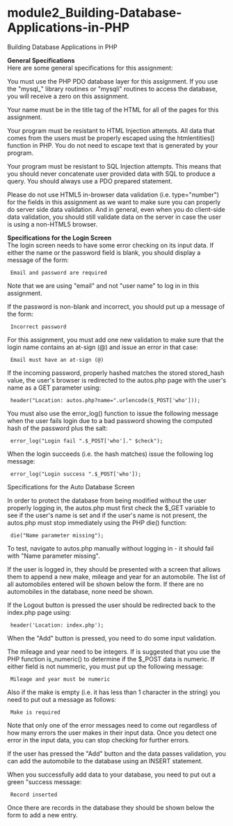 # module2_Building-Database-Applications-in-PHP
Building Database Applications in PHP

<strong>General Specifications</strong> </br>
Here are some general specifications for this assignment:

You must use the PHP PDO database layer for this assignment. If you use the "mysql_" library routines or "mysqli" routines to access the database, you will receive a zero on this assignment.

Your name must be in the title tag of the HTML for all of the pages for this assignment.

Your program must be resistant to HTML Injection attempts. All data that comes from the users must be properly escaped using the htmlentities() function in PHP. You do not need to escape text that is generated by your program.

Your program must be resistant to SQL Injection attempts. This means that you should never concatenate user provided data with SQL to produce a query. You should always use a PDO prepared statement.

Please do not use HTML5 in-browser data validation (i.e. type="number") for the fields in this assignment as we want to make sure you can properly do server side data validation. And in general, even when you do client-side data validation, you should still validate data on the server in case the user is using a non-HTML5 browser.</br>

<strong>Specifications for the Login Screen</strong></br>
The login screen needs to have some error checking on its input data. If either the name or the password field is blank, you should display a message of the form:

     Email and password are required

Note that we are using "email" and not "user name" to log in in this assignment.

If the password is non-blank and incorrect, you should put up a message of the form:

     Incorrect password

For this assignment, you must add one new validation to make sure that the login name contains an at-sign (@) and issue an error in that case:

     Email must have an at-sign (@)

If the incoming password, properly hashed matches the stored stored_hash value, the user's browser is redirected to the autos.php page with the user's name as a GET parameter using:

     header("Location: autos.php?name=".urlencode($_POST['who']));

You must also use the error_log() function to issue the following message when the user fails login due to a bad password showing the computed hash of the password plus the salt:

     error_log("Login fail ".$_POST['who']." $check");

When the login succeeds (i.e. the hash matches) issue the following log message:

     error_log("Login success ".$_POST['who']);




Specifications for the Auto Database Screen

In order to protect the database from being modified without the user properly logging in, the autos.php must first check the $_GET variable to see if the user's name is set and if the user's name is not present, the autos.php must stop immediately using the PHP die() function:

     die("Name parameter missing");

To test, navigate to autos.php manually without logging in - it should fail with "Name parameter missing".

 

If the user is logged in, they should be presented with a screen that allows them to append a new make, mileage and year for an automobile. The list of all automobiles entered will be shown below the form. If there are no automobiles in the database, none need be shown.

If the Logout button is pressed the user should be redirected back to the index.php page using:

     header('Location: index.php');

When the "Add" button is pressed, you need to do some input validation.

The mileage and year need to be integers. If is suggested that you use the PHP function is_numeric() to determine if the $_POST data is numeric. If either field is not nummeric, you must put up the following message:

     Mileage and year must be numeric

Also if the make is empty (i.e. it has less than 1 character in the string) you need to put out a message as follows:

     Make is required

Note that only one of the error messages need to come out regardless of how many errors the user makes in their input data. Once you detect one error in the input data, you can stop checking for further errors.

If the user has pressed the "Add" button and the data passes validation, you can add the automobile to the database using an INSERT statement.

When you successfully add data to your database, you need to put out a green "success message:

     Record inserted

Once there are records in the database they should be shown below the form to add a new entry.
